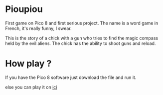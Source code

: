 # Pioupiou
  First game on Pico 8 and first serious project. The name is a word game in French, it's really funny, I swear.
  
  This is the story of a chick with a gun who tries to find the magic compass held by the evil aliens.
  The chick has the ability to shoot guns and reload.
  
  
 # How play ?
  If you have the Pico 8 software just download the file and run it.
  
  else you can play it on [ici](http://pandaroux.space/game/pioupiou.html)
  
